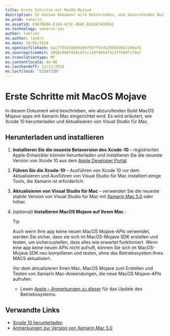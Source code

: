 ```yaml
---
title: Erste Schritte mit MacOS Mojave
description: In diesem Dokument wird beschrieben, wie abzurufenden Build MacOS Mojave-apps mit Xamarin.Mac eingerichtet wird. Es wird erläutert, wie Xcode 10 herunterladen und Aktualisieren von Visual Studio für Mac.
ms.prod: xamarin
ms.assetid: E9A7B68A-E164-4C5C-86AC-B2A3E7A30DA1
ms.technology: xamarin-ios
author: lobrien
ms.author: laobri
ms.date: 10/05/2018
ms.openlocfilehash: 6acf79d158869a09f93ff9cd129650304c209a35
ms.sourcegitcommit: 2868c968f418cd7cc110f9664f3c3ffb6df1f9af
ms.translationtype: MT
ms.contentlocale: de-DE
ms.lasthandoff: 12/11/2018
ms.locfileid: "53267338"
---
```

# <a name="get-started-with-macos-mojave"></a>Erste Schritte mit MacOS Mojave

In diesem Dokument wird beschrieben, wie abzurufenden Build MacOS Mojave-apps mit Xamarin.Mac eingerichtet wird. Es wird erläutert, wie Xcode 10 herunterladen und Aktualisieren von Visual Studio für Mac.

## <a name="download-and-install"></a>Herunterladen und installieren

1. **Installieren Sie die neueste Betaversion des Xcode-10** – registrierten Apple-Entwickler können herunterladen und installieren Sie die neueste Version von Xcode 10 aus dem [Apple Developer Portal](https://developer.apple.com/download/).

2. **Führen Sie die Xcode-10** – Ausführen von Xcode 10 vor dem Aktualisieren und Ausführen von Visual Studio für Mac installiert einige Tools, die Xamarin ist erforderlich.

3. **Aktualisieren von Visual Studio für Mac** – verwenden Sie die neueste stabile Version von Visual Studio für Mac mit [Xamarin.Mac 5.0](https://developer.xamarin.com/releases/mac/xamarin.mac_5/xamarin.mac_5.0/) oder höher.

4. _(optional)_  **Installieren MacOS Mojave auf Ihrem Mac** :

   > [!TIP]
   > Auch wenn Ihre app keine neuen MacOS Mojave-APIs verwendet, werden Sie sicher, dass sie sich im MacOS-Mojave SDK erstellen und testen, um sicherzustellen, dass alles wie erwartet funktioniert. Wenn eine app keine neuen APIs nicht aufruft, können Sie sich im MacOS-Mojave SDK neu kompilieren und testen, ohne das Betriebssystem Ihres MACS aktualisiert.
   >
   > Vor dem aktualisieren Ihren Mac, MacOS Mojave zum Erstellen und Testen von Xamarin.Mac-Anwendungen, die neue MacOS Mojave-APIs aufrufen:
   >
   > - Lesen [Apple – Anmerkungen zu dieser](https://developer.apple.com/download/) für das Update des Betriebssystems.

## <a name="related-links"></a>Verwandte Links

- [Xcode 10 herunterladen](https://developer.apple.com/download/)
- [Anmerkungen zur Version von Xamarin.Mac 5.0](https://docs.microsoft.com/xamarin/mac/release-notes/5/5.0/)
